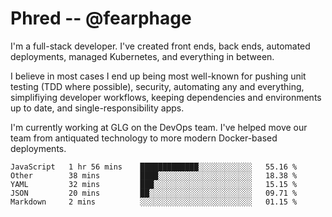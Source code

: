 # Phred -- @fearphage

I'm a full-stack developer. I've created front ends, back ends, automated deployments, managed
Kubernetes, and everything in between.

I believe in most cases I end up being most well-known for pushing unit testing (TDD where possible),
security, automating any and everything, simplifiying developer workflows, keeping dependencies and
environments up to date, and single-responsibility apps.

I'm currently working at GLG on the DevOps team. I've helped move our team from antiquated
technology to more modern Docker-based deployments.

<!--START_SECTION:waka-->
```text
JavaScript   1 hr 56 mins    █████████████░░░░░░░░░░░░   55.16 % 
Other        38 mins         ████░░░░░░░░░░░░░░░░░░░░░   18.38 % 
YAML         32 mins         ███░░░░░░░░░░░░░░░░░░░░░░   15.15 % 
JSON         20 mins         ██░░░░░░░░░░░░░░░░░░░░░░░   09.71 % 
Markdown     2 mins          ░░░░░░░░░░░░░░░░░░░░░░░░░   01.15 %
```
<!--END_SECTION:waka-->
